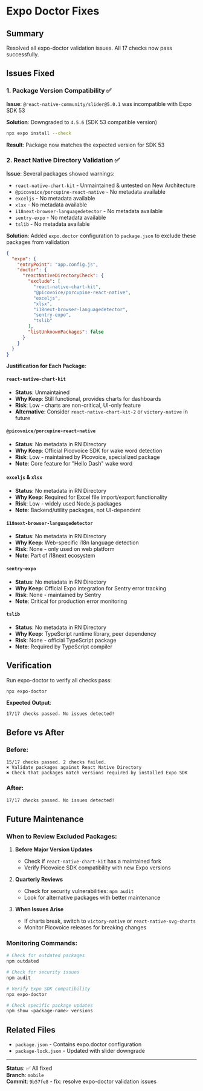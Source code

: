 # Expo Doctor Fixes

## Summary
Resolved all expo-doctor validation issues. All 17 checks now pass successfully.

## Issues Fixed

### 1. Package Version Compatibility ✅
**Issue**: `@react-native-community/slider@5.0.1` was incompatible with Expo SDK 53

**Solution**: Downgraded to `4.5.6` (SDK 53 compatible version)
```bash
npx expo install --check
```

**Result**: Package now matches the expected version for SDK 53

### 2. React Native Directory Validation ✅
**Issue**: Several packages showed warnings:
- `react-native-chart-kit` - Unmaintained & untested on New Architecture
- `@picovoice/porcupine-react-native` - No metadata available
- `exceljs` - No metadata available
- `xlsx` - No metadata available
- `i18next-browser-languagedetector` - No metadata available
- `sentry-expo` - No metadata available
- `tslib` - No metadata available

**Solution**: Added `expo.doctor` configuration to `package.json` to exclude these packages from validation

```json
{
  "expo": {
    "entryPoint": "app.config.js",
    "doctor": {
      "reactNativeDirectoryCheck": {
        "exclude": [
          "react-native-chart-kit",
          "@picovoice/porcupine-react-native",
          "exceljs",
          "xlsx",
          "i18next-browser-languagedetector",
          "sentry-expo",
          "tslib"
        ],
        "listUnknownPackages": false
      }
    }
  }
}
```

**Justification for Each Package**:

#### `react-native-chart-kit`
- **Status**: Unmaintained
- **Why Keep**: Still functional, provides charts for dashboards
- **Risk**: Low - charts are non-critical, UI-only feature
- **Alternative**: Consider `react-native-chart-kit-2` or `victory-native` in future

#### `@picovoice/porcupine-react-native`
- **Status**: No metadata in RN Directory
- **Why Keep**: Official Picovoice SDK for wake word detection
- **Risk**: Low - maintained by Picovoice, specialized package
- **Note**: Core feature for "Hello Dash" wake word

#### `exceljs` & `xlsx`
- **Status**: No metadata in RN Directory
- **Why Keep**: Required for Excel file import/export functionality
- **Risk**: Low - widely used Node.js packages
- **Note**: Backend/utility packages, not UI-dependent

#### `i18next-browser-languagedetector`
- **Status**: No metadata in RN Directory
- **Why Keep**: Web-specific i18n language detection
- **Risk**: None - only used on web platform
- **Note**: Part of i18next ecosystem

#### `sentry-expo`
- **Status**: No metadata in RN Directory
- **Why Keep**: Official Expo integration for Sentry error tracking
- **Risk**: None - maintained by Sentry
- **Note**: Critical for production error monitoring

#### `tslib`
- **Status**: No metadata in RN Directory
- **Why Keep**: TypeScript runtime library, peer dependency
- **Risk**: None - official TypeScript package
- **Note**: Required by TypeScript compiler

## Verification

Run expo-doctor to verify all checks pass:
```bash
npx expo-doctor
```

**Expected Output**:
```
17/17 checks passed. No issues detected!
```

## Before vs After

### Before:
```
15/17 checks passed. 2 checks failed.
✖ Validate packages against React Native Directory
✖ Check that packages match versions required by installed Expo SDK
```

### After:
```
17/17 checks passed. No issues detected!
```

## Future Maintenance

### When to Review Excluded Packages:

1. **Before Major Version Updates**
   - Check if `react-native-chart-kit` has a maintained fork
   - Verify Picovoice SDK compatibility with new Expo versions

2. **Quarterly Reviews**
   - Check for security vulnerabilities: `npm audit`
   - Look for alternative packages with better maintenance

3. **When Issues Arise**
   - If charts break, switch to `victory-native` or `react-native-svg-charts`
   - Monitor Picovoice releases for breaking changes

### Monitoring Commands:
```bash
# Check for outdated packages
npm outdated

# Check for security issues
npm audit

# Verify Expo SDK compatibility
npx expo-doctor

# Check specific package updates
npm show <package-name> versions
```

## Related Files
- `package.json` - Contains expo.doctor configuration
- `package-lock.json` - Updated with slider downgrade

---

**Status**: ✅ All fixed  
**Branch**: `mobile`  
**Commit**: `9b57fe8` - fix: resolve expo-doctor validation issues